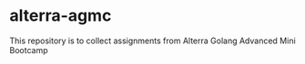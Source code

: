 # alterra-agmc
This repository is to collect assignments from Alterra Golang Advanced Mini Bootcamp
